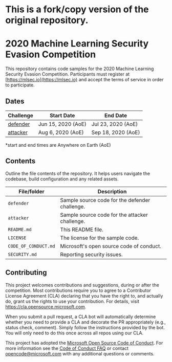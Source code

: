 <!--
---
page_type: sample
languages:
- python
description: "2020 Machine Learning Security Evasion Competition Sample Code"
urlFragment: "Azure/2020-machine-learning-security-evasion-competition"
---
-->

# This is a fork/copy version of the original repository.

# 2020 Machine Learning Security Evasion Competition

<!-- 
Guidelines on README format: https://review.docs.microsoft.com/help/onboard/admin/samples/concepts/readme-template?branch=master

Guidance on onboarding samples to docs.microsoft.com/samples: https://review.docs.microsoft.com/help/onboard/admin/samples/process/onboarding?branch=master

Taxonomies for products and languages: https://review.docs.microsoft.com/new-hope/information-architecture/metadata/taxonomies?branch=master
-->

This repository contains code samples for the 2020 Machine Learning Security Evasion Competition.  Participants must register at [https://mlsec.io](https://mlsec.io) and accept the terms of service in order to participate.

## Dates
| Challenge         | Start Date                  |  End Date          |
|-------------------|-----------------------------|--------------------|
| [defender](https://github.com/Azure/2020-machine-learning-security-evasion-competition/tree/master/defender)   | Jun 15, 2020 (AoE) | Jul 23, 2020 (AoE) |
| [attacker](https://github.com/Azure/2020-machine-learning-security-evasion-competition/tree/master/attacker)   | Aug 6, 2020 (AoE) | Sep 18, 2020 (AoE) |

*start and end times are Anywhere on Earth (AoE)


## Contents

Outline the file contents of the repository. It helps users navigate the codebase, build configuration and any related assets.

| File/folder       | Description                                    |
|-------------------|------------------------------------------------|
| `defender`        | Sample source code for the defender challenge. |
| `attacker`        | Sample source code for the attacker challenge. |
| `README.md`       | This README file.                              |
| `LICENSE`         | The license for the sample code.               |
| `CODE_OF_CONDUCT.md` | Microsoft's open source code of conduct. |
| `SECURITY.md` | Reporting security issues. |


## Contributing

This project welcomes contributions and suggestions, during or after the competition.  Most contributions require you to agree to a
Contributor License Agreement (CLA) declaring that you have the right to, and actually do, grant us
the rights to use your contribution. For details, visit https://cla.opensource.microsoft.com.

When you submit a pull request, a CLA bot will automatically determine whether you need to provide
a CLA and decorate the PR appropriately (e.g., status check, comment). Simply follow the instructions
provided by the bot. You will only need to do this once across all repos using our CLA.

This project has adopted the [Microsoft Open Source Code of Conduct](https://opensource.microsoft.com/codeofconduct/).
For more information see the [Code of Conduct FAQ](https://opensource.microsoft.com/codeofconduct/faq/) or
contact [opencode@microsoft.com](mailto:opencode@microsoft.com) with any additional questions or comments.
